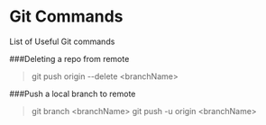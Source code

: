 Git Commands
===========

List of Useful Git commands


###Deleting a repo from remote

> git push origin --delete &lt;branchName&gt;

###Push a local branch to remote

> git branch &lt;branchName&gt;
> git push -u origin &lt;branchName&gt;
